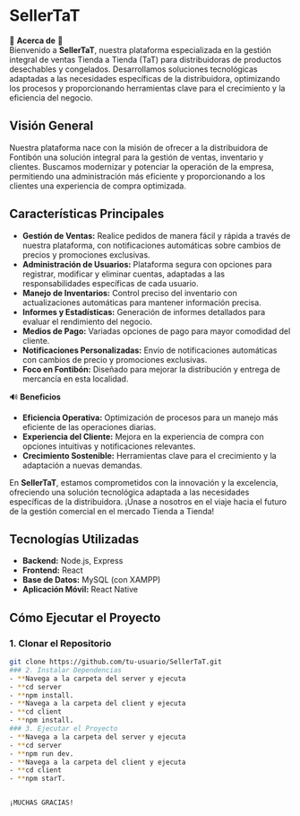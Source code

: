 # SellerTaT

📣 **Acerca de** 📣  
Bienvenido a **SellerTaT**, nuestra plataforma especializada en la gestión integral de ventas Tienda a Tienda (TaT) para distribuidoras de productos desechables y congelados. Desarrollamos soluciones tecnológicas adaptadas a las necesidades específicas de la distribuidora, optimizando los procesos y proporcionando herramientas clave para el crecimiento y la eficiencia del negocio.

## Visión General
Nuestra plataforma nace con la misión de ofrecer a la distribuidora de Fontibón una solución integral para la gestión de ventas, inventario y clientes. Buscamos modernizar y potenciar la operación de la empresa, permitiendo una administración más eficiente y proporcionando a los clientes una experiencia de compra optimizada.

## Características Principales
- **Gestión de Ventas:** Realice pedidos de manera fácil y rápida a través de nuestra plataforma, con notificaciones automáticas sobre cambios de precios y promociones exclusivas.
- **Administración de Usuarios:** Plataforma segura con opciones para registrar, modificar y eliminar cuentas, adaptadas a las responsabilidades específicas de cada usuario.
- **Manejo de Inventarios:** Control preciso del inventario con actualizaciones automáticas para mantener información precisa.
- **Informes y Estadísticas:** Generación de informes detallados para evaluar el rendimiento del negocio.
- **Medios de Pago:** Variadas opciones de pago para mayor comodidad del cliente.
- **Notificaciones Personalizadas:** Envío de notificaciones automáticas con cambios de precio y promociones exclusivas.
- **Foco en Fontibón:** Diseñado para mejorar la distribución y entrega de mercancía en esta localidad.

🔊 **Beneficios**
- **Eficiencia Operativa:** Optimización de procesos para un manejo más eficiente de las operaciones diarias.
- **Experiencia del Cliente:** Mejora en la experiencia de compra con opciones intuitivas y notificaciones relevantes.
- **Crecimiento Sostenible:** Herramientas clave para el crecimiento y la adaptación a nuevas demandas.

En **SellerTaT**, estamos comprometidos con la innovación y la excelencia, ofreciendo una solución tecnológica adaptada a las necesidades específicas de la distribuidora. ¡Únase a nosotros en el viaje hacia el futuro de la gestión comercial en el mercado Tienda a Tienda!

## Tecnologías Utilizadas
- **Backend:** Node.js, Express
- **Frontend:** React
- **Base de Datos:** MySQL (con XAMPP)
- **Aplicación Móvil:** React Native

## Cómo Ejecutar el Proyecto

### 1. Clonar el Repositorio
```bash
git clone https://github.com/tu-usuario/SellerTaT.git
### 2. Instalar Dependencias
- **Navega a la carpeta del server y ejecuta
- **cd server
- **npm install.
- **Navega a la carpeta del client y ejecuta
- **cd client
- **npm install.
### 3. Ejecutar el Proyecto
- **Navega a la carpeta del server y ejecuta
- **cd server
- **npm run dev.
- **Navega a la carpeta del client y ejecuta
- **cd client
- **npm starT.


¡MUCHAS GRACIAS!
